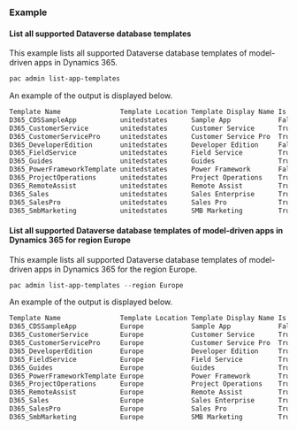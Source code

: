 ### Example

#### List all supported Dataverse database templates

This example lists all supported Dataverse database templates of model-driven apps in Dynamics 365.

```powershell
pac admin list-app-templates
```

An example of the output is displayed below.

```powershell
Template Name               Template Location Template Display Name Is Disabled
D365_CDSSampleApp           unitedstates      Sample App            False
D365_CustomerService        unitedstates      Customer Service      True
D365_CustomerServicePro     unitedstates      Customer Service Pro  True
D365_DeveloperEdition       unitedstates      Developer Edition     False
D365_FieldService           unitedstates      Field Service         True
D365_Guides                 unitedstates      Guides                True
D365_PowerFrameworkTemplate unitedstates      Power Framework       False
D365_ProjectOperations      unitedstates      Project Operations    True
D365_RemoteAssist           unitedstates      Remote Assist         True
D365_Sales                  unitedstates      Sales Enterprise      True
D365_SalesPro               unitedstates      Sales Pro             True
D365_SmbMarketing           unitedstates      SMB Marketing         True
```

#### List all supported Dataverse database templates of model-driven apps in Dynamics 365 for region Europe

This example lists all supported Dataverse database templates of model-driven apps in Dynamics 365 for the region Europe.

```powershell
pac admin list-app-templates --region Europe
```

An example of the output is displayed below.

```powershell
Template Name               Template Location Template Display Name Is Disabled
D365_CDSSampleApp           Europe            Sample App            False
D365_CustomerService        Europe            Customer Service      True
D365_CustomerServicePro     Europe            Customer Service Pro  True
D365_DeveloperEdition       Europe            Developer Edition     True
D365_FieldService           Europe            Field Service         True
D365_Guides                 Europe            Guides                True
D365_PowerFrameworkTemplate Europe            Power Framework       True
D365_ProjectOperations      Europe            Project Operations    True
D365_RemoteAssist           Europe            Remote Assist         True
D365_Sales                  Europe            Sales Enterprise      True
D365_SalesPro               Europe            Sales Pro             True
D365_SmbMarketing           Europe            SMB Marketing         True
```
